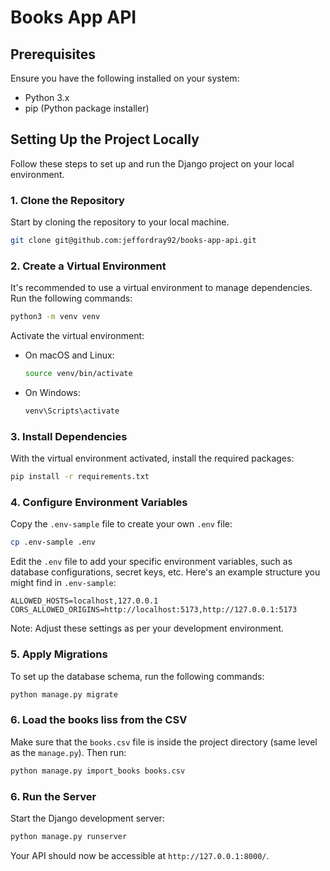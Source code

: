 # Books App API

## Prerequisites

Ensure you have the following installed on your system:

- Python 3.x
- pip (Python package installer)

## Setting Up the Project Locally

Follow these steps to set up and run the Django project on your local environment.

### 1. Clone the Repository

Start by cloning the repository to your local machine.

```bash
git clone git@github.com:jeffordray92/books-app-api.git
```


### 2. Create a Virtual Environment

It's recommended to use a virtual environment to manage dependencies. Run the following commands:

```bash
python3 -m venv venv
```

Activate the virtual environment:

- On macOS and Linux:

  ```bash
  source venv/bin/activate
  ```

- On Windows:

  ```bash
  venv\Scripts\activate
  ```

### 3. Install Dependencies

With the virtual environment activated, install the required packages:

```bash
pip install -r requirements.txt
```

### 4. Configure Environment Variables

Copy the `.env-sample` file to create your own `.env` file:

```bash
cp .env-sample .env
```

Edit the `.env` file to add your specific environment variables, such as database configurations, secret keys, etc. Here's an example structure you might find in `.env-sample`:

```plaintext
ALLOWED_HOSTS=localhost,127.0.0.1
CORS_ALLOWED_ORIGINS=http://localhost:5173,http://127.0.0.1:5173
```

Note: Adjust these settings as per your development environment.

### 5. Apply Migrations

To set up the database schema, run the following commands:

```bash
python manage.py migrate
```

### 6. Load the books liss from the CSV

Make sure that the `books.csv` file is inside the project directory (same level as the `manage.py`). Then run:

```bash
python manage.py import_books books.csv
```

### 6. Run the Server

Start the Django development server:

```bash
python manage.py runserver
```

Your API should now be accessible at `http://127.0.0.1:8000/`.